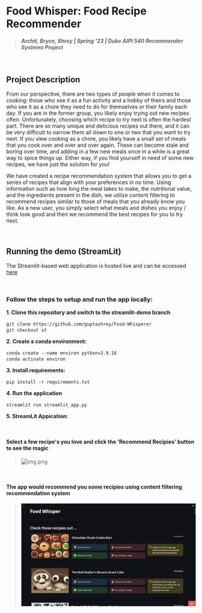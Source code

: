 # Food Whisper: Food Recipe Recommender
> #### _Archit, Bryce, Shrey | Spring '23 | Duke AIPI 540 Recommender Systems Project_
&nbsp;

## Project Description
From our perspective, there are two types of people when it comes to cooking: those who see it as a fun activity and a hobby of theirs and those who see it as a chore they need to do for themselves or their family each day. If you are in the former group, you likely enjoy trying out new recipes often. Unfortunately, choosing which recipe to try next is often the hardest part. There are so many unique and delicious recipes out there, and it can be very difficult to narrow them all down to one or two that you want to try next. If you view cooking as a chore, you likely have a small set of meals that you cook over and over and over again. These can become stale and boring over time, and adding in a few new meals once in a while is a great way to spice things up. Either way, if you find yourself in need of some new recipes, we have just the solution for you!

We have created a recipe recommendation system that allows you to get a series of recipes that align with your preferences in no time. Using information such as how long the meal takes to make, the nutritional value, and the ingredients present in the dish, we utilize content filtering to recommend recipes similar to those of meals that you already know you like. As a new user, you simply select what meals and dishes you enjoy / think look good and then we recommend the best recipes for you to try next.


&nbsp;
&nbsp;
## Running the demo (StreamLit)
The Streamlit-based web application is hosted live and can be accessed [here](https://food-whisperer.streamlit.app/?page=Recipe+Recommender)

&nbsp;
&nbsp;
### Follow the steps to setup and run the app locally:
**1. Clone this repository and switch to the streamlit-demo branch**
```
git clone https://github.com/guptashrey/Food-Whisperer
git checkout st
```
**2. Create a conda environment:** 
```
conda create --name environ python=3.9.16
conda activate environ
```
**3. Install requirements:** 
```
pip install -r requirements.txt
```
**4. Run the application**
```
streamlit run streamlit_app.py
```
**5. StreamLit Appication:**

&nbsp;
#### Select a few recipe's you love and click the 'Recommend Recipies' button to see the magic
>![img.png](data/images/dashboard1.png)

&nbsp;
#### The app would recommend you some recipies using content filtering recommendation system
>![img.png](data/images/dashboard2.png)

&nbsp;


